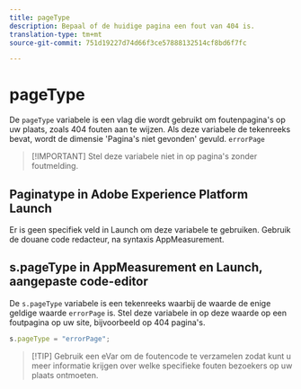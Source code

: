 ```yaml
---
title: pageType
description: Bepaal of de huidige pagina een fout van 404 is.
translation-type: tm+mt
source-git-commit: 751d19227d74d66f3ce57888132514cf8bd6f7fc

---
```



# pageType

De `pageType` variabele is een vlag die wordt gebruikt om foutenpagina&#39;s op uw plaats, zoals 404 fouten aan te wijzen. Als deze variabele de tekenreeks bevat, wordt de dimensie &#39;Pagina&#39;s niet gevonden&#39; gevuld. `errorPage`

> [!IMPORTANT] Stel deze variabele niet in op pagina&#39;s zonder foutmelding.

## Paginatype in Adobe Experience Platform Launch

Er is geen specifiek veld in Launch om deze variabele te gebruiken. Gebruik de douane code redacteur, na syntaxis AppMeasurement.

## s.pageType in AppMeasurement en Launch, aangepaste code-editor

De `s.pageType` variabele is een tekenreeks waarbij de waarde de enige geldige waarde `errorPage` is. Stel deze variabele in op deze waarde op een foutpagina op uw site, bijvoorbeeld op 404 pagina&#39;s.

```js
s.pageType = "errorPage";
```

> [!TIP] Gebruik een eVar om de foutencode te verzamelen zodat kunt u meer informatie krijgen over welke specifieke fouten bezoekers op uw plaats ontmoeten.

